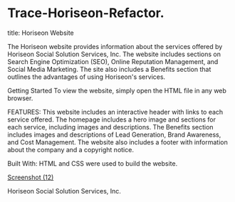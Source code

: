 # Trace-Horiseon-Refactor.
title: Horiseon Website

The Horiseon website provides information about the services offered by Horiseon Social Solution Services, Inc. The website includes sections on Search Engine Optimization (SEO), Online Reputation Management, and Social Media Marketing. The site also includes a Benefits section that outlines the advantages of using Horiseon's services.

Getting Started To view the website, simply open the HTML file in any web browser.

FEATURES: This website includes an interactive header with links to each service offered. The homepage includes a hero image and sections for each service, including images and descriptions. The Benefits section includes images and descriptions of Lead Generation, Brand Awareness, and Cost Management. The website also includes a footer with information about the company and a copyright notice.

Built With: HTML and CSS were used to build the website.

 [Screenshot (12)](https://user-images.githubusercontent.com/117109227/225423442-25fa6788-dbb5-446c-af94-07bbe14f092b.png)


Horiseon Social Solution Services, Inc.